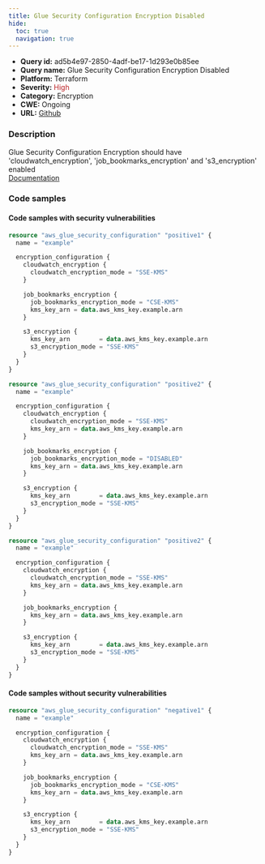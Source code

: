 ```yaml
---
title: Glue Security Configuration Encryption Disabled
hide:
  toc: true
  navigation: true
---
```


<style>
  .highlight .hll {
    background-color: #ff171742;
  }
  .md-content {
    max-width: 1100px;
    margin: 0 auto;
  }
</style>

-   **Query id:** ad5b4e97-2850-4adf-be17-1d293e0b85ee
-   **Query name:** Glue Security Configuration Encryption Disabled
-   **Platform:** Terraform
-   **Severity:** <span style="color:#bb2124">High</span>
-   **Category:** Encryption
-   **CWE:** Ongoing
-   **URL:** [Github](https://github.com/Checkmarx/kics/tree/master/assets/queries/terraform/aws/glue_security_configuration_encryption_disabled)

### Description
Glue Security Configuration Encryption should have 'cloudwatch_encryption', 'job_bookmarks_encryption' and 's3_encryption' enabled<br>
[Documentation](https://registry.terraform.io/providers/hashicorp/aws/latest/docs/resources/glue_security_configuration#encryption_configuration)

### Code samples
#### Code samples with security vulnerabilities
```tf title="Positive test num. 1 - tf file" hl_lines="5"
resource "aws_glue_security_configuration" "positive1" {
  name = "example"

  encryption_configuration {
    cloudwatch_encryption {
      cloudwatch_encryption_mode = "SSE-KMS"
    }

    job_bookmarks_encryption {
      job_bookmarks_encryption_mode = "CSE-KMS"
      kms_key_arn = data.aws_kms_key.example.arn
    }

    s3_encryption {
      kms_key_arn        = data.aws_kms_key.example.arn
      s3_encryption_mode = "SSE-KMS"
    }
  }
}

```
```tf title="Positive test num. 2 - tf file" hl_lines="11"
resource "aws_glue_security_configuration" "positive2" {
  name = "example"

  encryption_configuration {
    cloudwatch_encryption {
      cloudwatch_encryption_mode = "SSE-KMS"
      kms_key_arn = data.aws_kms_key.example.arn
    }

    job_bookmarks_encryption {
      job_bookmarks_encryption_mode = "DISABLED"
      kms_key_arn = data.aws_kms_key.example.arn
    }

    s3_encryption {
      kms_key_arn        = data.aws_kms_key.example.arn
      s3_encryption_mode = "SSE-KMS"
    }
  }
}

```
```tf title="Positive test num. 3 - tf file" hl_lines="10"
resource "aws_glue_security_configuration" "positive2" {
  name = "example"

  encryption_configuration {
    cloudwatch_encryption {
      cloudwatch_encryption_mode = "SSE-KMS"
      kms_key_arn = data.aws_kms_key.example.arn
    }

    job_bookmarks_encryption {
      kms_key_arn = data.aws_kms_key.example.arn
    }

    s3_encryption {
      kms_key_arn        = data.aws_kms_key.example.arn
      s3_encryption_mode = "SSE-KMS"
    }
  }
}

```


#### Code samples without security vulnerabilities
```tf title="Negative test num. 1 - tf file"
resource "aws_glue_security_configuration" "negative1" {
  name = "example"

  encryption_configuration {
    cloudwatch_encryption {
      cloudwatch_encryption_mode = "SSE-KMS"
      kms_key_arn = data.aws_kms_key.example.arn
    }

    job_bookmarks_encryption {
      job_bookmarks_encryption_mode = "CSE-KMS"
      kms_key_arn = data.aws_kms_key.example.arn
    }

    s3_encryption {
      kms_key_arn        = data.aws_kms_key.example.arn
      s3_encryption_mode = "SSE-KMS"
    }
  }
}

```
